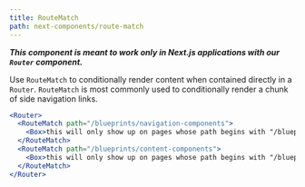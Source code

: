 ```yaml
---
title: RouteMatch
path: next-components/route-match
---
```


***This component is meant to work only in Next.js applications with our `Router` component.***

Use `RouteMatch` to conditionally render content when contained directly in a `Router`. `RouteMatch` is most commonly used to conditionally render a chunk of side navigation links.


```.jsx
<Router>
  <RouteMatch path="/blueprints/navigation-components">
    <Box>this will only show up on pages whose path begins with "/blueprints/navigation-components"</Box>
  </RouteMatch>
  <RouteMatch path="/blueprints/content-components">
    <Box>this will only show up on pages whose path begins with "/blueprints/content-components"</Box>
  </RouteMatch>
</Router>

```
